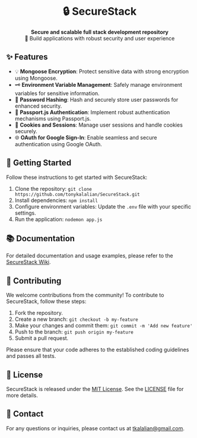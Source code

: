 <h1 align="center">🔒 SecureStack</h1>

<p align="center">
  <b>Secure and scalable full stack development repository</b><br>
  🚀 Build applications with robust security and user experience
</p>

## ✨ Features

- 💡 **Mongoose Encryption**: Protect sensitive data with strong encryption using Mongoose.
- 🗝️ **Environment Variable Management**: Safely manage environment variables for sensitive information.
- 🔐 **Password Hashing**: Hash and securely store user passwords for enhanced security.
- 🚪 **Passport.js Authentication**: Implement robust authentication mechanisms using Passport.js.
- 🍪 **Cookies and Sessions**: Manage user sessions and handle cookies securely.
- 🌐 **OAuth for Google Sign-In**: Enable seamless and secure authentication using Google OAuth.

## 🚀 Getting Started

Follow these instructions to get started with SecureStack:

1. Clone the repository: `git clone https://github.com/tonykalalian/SecureStack.git`
2. Install dependencies: `npm install`
3. Configure environment variables: Update the `.env` file with your specific settings.
4. Run the application: `nodemon app.js`

## 📚 Documentation

For detailed documentation and usage examples, please refer to the [SecureStack Wiki](https://github.com/tonykalalian/SecureStack/wiki).

## 🤝 Contributing

We welcome contributions from the community! To contribute to SecureStack, follow these steps:

1. Fork the repository.
2. Create a new branch: `git checkout -b my-feature`
3. Make your changes and commit them: `git commit -m 'Add new feature'`
4. Push to the branch: `git push origin my-feature`
5. Submit a pull request.

Please ensure that your code adheres to the established coding guidelines and passes all tests.

## 📄 License

SecureStack is released under the [MIT License](https://opensource.org/licenses/MIT). See the [LICENSE](https://github.com/tonykalalian/SecureStack/blob/main/LICENSE.md) file for more details.

## 📧 Contact

For any questions or inquiries, please contact us at [tkalalian@gmail.com](mailto:tkalalian@gmail.com).

